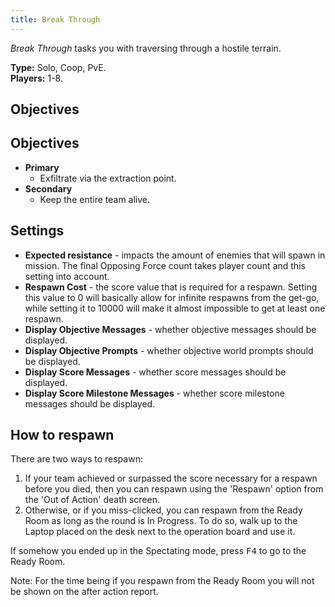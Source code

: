 ```yaml
---
title: Break Through
---
```


_Break Through_ tasks you with traversing through a hostile terrain.

**Type:** Solo, Coop, PvE.\
**Players:** 1-8.

## Objectives

## Objectives

- **Primary**
    - Exfiltrate via the extraction point.
- **Secondary**
    - Keep the entire team alive.

## Settings

* **Expected resistance** - impacts the amount of enemies that will spawn in mission. 
The final Opposing Force count takes player count and this setting into account. 
* **Respawn Cost** - the score value that is required for a respawn. Setting this value
to 0 will basically allow for infinite respawns from the get-go, while setting it to
10000 will make it almost impossible to get at least one respawn.
* **Display Objective Messages** - whether objective messages should be displayed.
* **Display Objective Prompts** - whether objective world prompts should be displayed.
* **Display Score Messages** - whether score messages should be displayed.
* **Display Score Milestone Messages** - whether score milestone messages should be displayed.

## How to respawn

There are two ways to respawn:

1. If your team achieved or surpassed the score necessary for a respawn before you
died, then you can respawn using the 'Respawn' option from the 'Out of Action' death
screen.
2. Otherwise, or if you miss-clicked, you can respawn from the Ready Room as long as
the round is In Progress. To do so, walk up to the Laptop placed on the desk next to
the operation board and use it.

If somehow you ended up in the Spectating mode, press <kbd>F4</kbd> to go to the Ready Room.

Note: For the time being if you respawn from the Ready Room you will not be shown
on the after action report.
